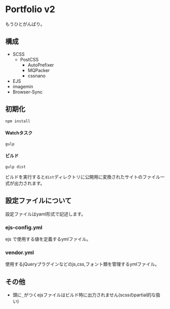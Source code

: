 # Portfolio v2

もうひとがんばり。

## 構成

- SCSS
  - PostCSS
    - AutoPrefixer
    - MQPacker
    - cssnano
- EJS
- imagemin
- Browser-Sync

## 初期化
```
npm install
```
#### Watchタスク

```
gulp
```

#### ビルド

```
gulp dist
```

ビルドを実行すると`dist`ディレクトリに公開用に変換されたサイトのファイル一式が出力されます。


## 設定ファイルについて

設定ファイルはyaml形式で記述します。

### ejs-config.yml

ejs で使用する値を定義するymlファイル。

### vendor.yml

使用するjQueryプラグインなどのjs,css,フォント類を管理するymlファイル。

## その他

- 頭に`_`がつくejsファイルはビルド時に出力されません(scssのpartial的な扱い)
